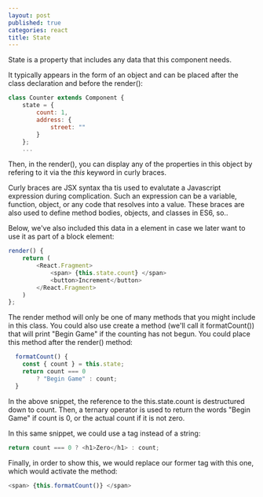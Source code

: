 ```yaml
---
layout: post
published: true
categories: react
title: State
---
```


State is a property that includes any data that this component needs. 

It typically appears in the form of an object and can be placed after the class declaration and before the render(): 

```javascript
class Counter extends Component {
    state = {
        count: 1,
        address: {
            street: ""
        }
    };
    ...
```

Then, in the render(), you can display any of the properties in this object by refering to it via the *this* keyword in curly braces.  

Curly braces are JSX syntax tha tis used to evalutate a Javascript expression during complication.  Such an expression can be a variable, function, object, or any code that resolves into a value.  These braces are also used to define method bodies, objects, and classes in ES6, so.. 

Below, we've also included this data in a <span> element in case we later want to use it as part of a block element:  

```javascript
render() {
    return (
        <React.Fragment>
            <span> {this.state.count} </span>
            <button>Increment</button>
        </React.Fragment>
    )
};
```

The render method will only be one of many methods that you might include in this class.  You could also use create a method (we'll call it formatCount()) that will print "Begin Game" if the counting has not begun.  You could place this method after the render() method: 

```javascript
  formatCount() {
    const { count } = this.state;
    return count === 0 
        ? "Begin Game" : count;
  }
```

In the above snippet, the reference to the this.state.count is destructured down to count.  Then, a ternary operator is used to return the words "Begin Game" if count is 0, or the actual count if it is not zero.

In this same snippet, we could use a tag instead of a string: 

```javascript
return count === 0 ? <h1>Zero</h1> : count;
```

Finally, in order to show this, we would replace our former <span> tag with this one, which would activate the method: 

```javascript
<span> {this.formatCount()} </span>
```


